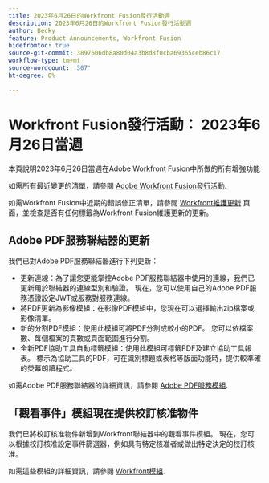 ```yaml
---
title: 2023年6月26日的Workfront Fusion發行活動週
description: 2023年6月26日的Workfront Fusion發行活動週
author: Becky
feature: Product Announcements, Workfront Fusion
hidefromtoc: true
source-git-commit: 3897606db8a80d04a3b8d8f0cba69365ceb86c17
workflow-type: tm+mt
source-wordcount: '307'
ht-degree: 0%

---
```


# Workfront Fusion發行活動： 2023年6月26日當週

本頁說明2023年6月26日當週在Adobe Workfront Fusion中所做的所有增強功能

如需所有最近變更的清單，請參閱 [Adobe Workfront Fusion發行活動](../../../product-announcements/product-releases/fusion-release-activity/fusion-release-activity.md).

如需Workfront Fusion中近期的錯誤修正清單，請參閱 [Workfront維護更新](https://experienceleague.adobe.com/docs/workfront-known-issues/releases/current-updates.html) 頁面，並檢查是否有任何標籤為Workfront Fusion維護更新的更新。

## Adobe PDF服務聯結器的更新

我們已對Adobe PDF服務聯結器進行下列更新：

* 更新連線：為了讓您更能掌控Adobe PDF服務聯結器中使用的連線，我們已更新用於聯結器的連線型別和驗證。 現在，您可以使用自己的Adobe PDF服務憑證設定JWT或服務對服務連線。
* 將PDF更新為影像模組：在影像PDF模組中，您現在可以選擇輸出zip檔案或影像清單。
* 新的分割PDF模組：使用此模組可將PDF分割成較小的PDF。 您可以依檔案數、每個檔案的頁數或頁面範圍進行分割。
* 全新PDF協助工具自動標籤模組：使用此模組可標籤PDF及建立協助工具報表。 標示為協助工具的PDF，可在識別標題或表格等版面功能時，提供較準確的熒幕朗讀程式。

如需Adobe PDF服務聯結器的詳細資訊，請參閱 [Adobe PDF服務模組](/help/quicksilver/workfront-fusion/apps-and-their-modules/pdf-modules.md).

## 「觀看事件」模組現在提供校訂核准物件

我們已將校訂核准物件新增到Workfront聯結器中的觀看事件模組。 現在，您可以根據校訂核准設定事件篩選器，例如具有特定核准者或做出特定決定的校訂核准。

如需這些模組的詳細資訊，請參閱 [Workfront模組](/help/quicksilver/workfront-fusion/apps-and-their-modules/workfront-modules.md#triggers).
